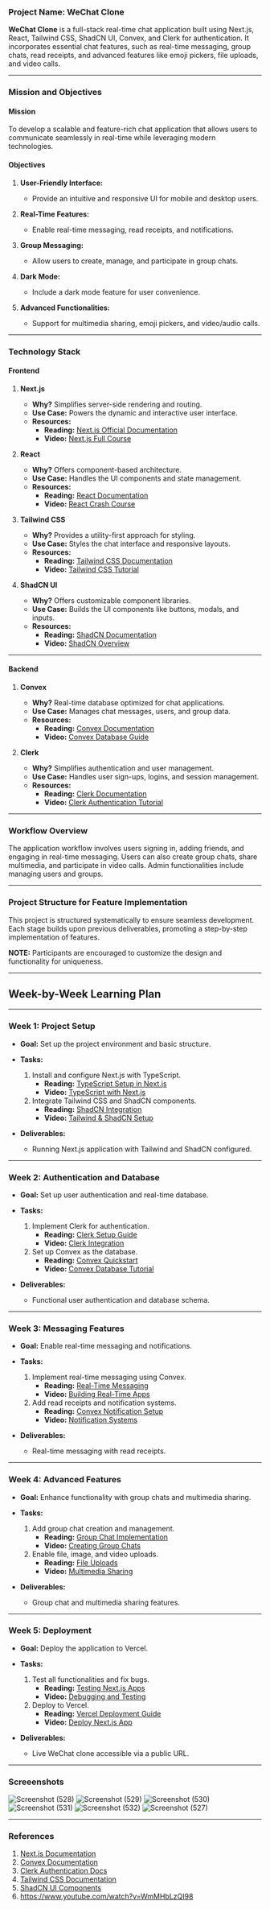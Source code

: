

### **Project Name: WeChat Clone**

**WeChat Clone** is a full-stack real-time chat application built using Next.js, React, Tailwind CSS, ShadCN UI, Convex, and Clerk for authentication. It incorporates essential chat features, such as real-time messaging, group chats, read receipts, and advanced features like emoji pickers, file uploads, and video calls.

---

### **Mission and Objectives**

#### **Mission**
To develop a scalable and feature-rich chat application that allows users to communicate seamlessly in real-time while leveraging modern technologies.

#### **Objectives**
1. **User-Friendly Interface:**
   - Provide an intuitive and responsive UI for mobile and desktop users.
   
2. **Real-Time Features:**
   - Enable real-time messaging, read receipts, and notifications.

3. **Group Messaging:**
   - Allow users to create, manage, and participate in group chats.

4. **Dark Mode:**
   - Include a dark mode feature for user convenience.

5. **Advanced Functionalities:**
   - Support for multimedia sharing, emoji pickers, and video/audio calls.

---

### **Technology Stack**

#### **Frontend**
1. **Next.js**
   - **Why?** Simplifies server-side rendering and routing.
   - **Use Case:** Powers the dynamic and interactive user interface.
   - **Resources:**
     - **Reading:** [Next.js Official Documentation](https://nextjs.org/docs)
     - **Video:** [Next.js Full Course](https://www.youtube.com/watch?v=GmVhVEvXH7U)

2. **React**
   - **Why?** Offers component-based architecture.
   - **Use Case:** Handles the UI components and state management.
   - **Resources:**
     - **Reading:** [React Documentation](https://reactjs.org/docs/getting-started.html)
     - **Video:** [React Crash Course](https://www.youtube.com/watch?v=w7ejDZ8SWv8)

3. **Tailwind CSS**
   - **Why?** Provides a utility-first approach for styling.
   - **Use Case:** Styles the chat interface and responsive layouts.
   - **Resources:**
     - **Reading:** [Tailwind CSS Documentation](https://tailwindcss.com/docs)
     - **Video:** [Tailwind CSS Tutorial](https://www.youtube.com/watch?v=UBOj6rqRUME)

4. **ShadCN UI**
   - **Why?** Offers customizable component libraries.
   - **Use Case:** Builds the UI components like buttons, modals, and inputs.
   - **Resources:**
     - **Reading:** [ShadCN Documentation](https://ui.shadcn.dev)
     - **Video:** [ShadCN Overview](https://www.youtube.com/watch?v=3K9e3RTsygk)

---

#### **Backend**
1. **Convex**
   - **Why?** Real-time database optimized for chat applications.
   - **Use Case:** Manages chat messages, users, and group data.
   - **Resources:**
     - **Reading:** [Convex Documentation](https://convex.dev/docs)
     - **Video:** [Convex Database Guide](https://www.youtube.com/watch?v=V04b8xj6XJM)

2. **Clerk**
   - **Why?** Simplifies authentication and user management.
   - **Use Case:** Handles user sign-ups, logins, and session management.
   - **Resources:**
     - **Reading:** [Clerk Documentation](https://clerk.dev/docs)
     - **Video:** [Clerk Authentication Tutorial](https://www.youtube.com/watch?v=EfX_6Vh-Hlg)

---

### **Workflow Overview**
The application workflow involves users signing in, adding friends, and engaging in real-time messaging. Users can also create group chats, share multimedia, and participate in video calls. Admin functionalities include managing users and groups.


---

### **Project Structure for Feature Implementation**
This project is structured systematically to ensure seamless development. Each stage builds upon previous deliverables, promoting a step-by-step implementation of features.

**NOTE:** Participants are encouraged to customize the design and functionality for uniqueness.

---

## **Week-by-Week Learning Plan**

---

### **Week 1: Project Setup**
- **Goal:** Set up the project environment and basic structure.
- **Tasks:**
  1. Install and configure Next.js with TypeScript.
     - **Reading:** [TypeScript Setup in Next.js](https://nextjs.org/docs/basic-features/typescript)
     - **Video:** [TypeScript with Next.js](https://www.youtube.com/watch?v=rw_kLxMoZ7I)
  2. Integrate Tailwind CSS and ShadCN components.
     - **Reading:** [ShadCN Integration](https://ui.shadcn.dev/docs/installation)
     - **Video:** [Tailwind & ShadCN Setup](https://www.youtube.com/watch?v=3K9e3RTsygk)

- **Deliverables:**
  - Running Next.js application with Tailwind and ShadCN configured.

---

### **Week 2: Authentication and Database**
- **Goal:** Set up user authentication and real-time database.
- **Tasks:**
  1. Implement Clerk for authentication.
     - **Reading:** [Clerk Setup Guide](https://clerk.dev/docs/quickstart)
     - **Video:** [Clerk Integration](https://www.youtube.com/watch?v=EfX_6Vh-Hlg)
  2. Set up Convex as the database.
     - **Reading:** [Convex Quickstart](https://convex.dev/docs/get-started)
     - **Video:** [Convex Database Tutorial](https://www.youtube.com/watch?v=V04b8xj6XJM)

- **Deliverables:**
  - Functional user authentication and database schema.

---

### **Week 3: Messaging Features**
- **Goal:** Enable real-time messaging and notifications.
- **Tasks:**
  1. Implement real-time messaging using Convex.
     - **Reading:** [Real-Time Messaging](https://convex.dev/docs/real-time)
     - **Video:** [Building Real-Time Apps](https://www.youtube.com/watch?v=SBvmnHTQIPY)
  2. Add read receipts and notification systems.
     - **Reading:** [Convex Notification Setup](https://convex.dev/docs/notifications)
     - **Video:** [Notification Systems](https://www.youtube.com/watch?v=6YuJlGs3NJI)

- **Deliverables:**
  - Real-time messaging with read receipts.

---

### **Week 4: Advanced Features**
- **Goal:** Enhance functionality with group chats and multimedia sharing.
- **Tasks:**
  1. Add group chat creation and management.
     - **Reading:** [Group Chat Implementation](https://convex.dev/docs/examples)
     - **Video:** [Creating Group Chats](https://www.youtube.com/watch?v=_8yCdylS7YU)
  2. Enable file, image, and video uploads.
     - **Reading:** [File Uploads](https://convex.dev/docs/file-uploads)
     - **Video:** [Multimedia Sharing](https://www.youtube.com/watch?v=J7ZG1zEZZeA)

- **Deliverables:**
  - Group chat and multimedia sharing features.

---

### **Week 5: Deployment**
- **Goal:** Deploy the application to Vercel.
- **Tasks:**
  1. Test all functionalities and fix bugs.
     - **Reading:** [Testing Next.js Apps](https://nextjs.org/docs/testing)
     - **Video:** [Debugging and Testing](https://www.youtube.com/watch?v=8xMBXZnSgbc)
  2. Deploy to Vercel.
     - **Reading:** [Vercel Deployment Guide](https://vercel.com/docs)
     - **Video:** [Deploy Next.js App](https://www.youtube.com/watch?v=x_hyM7yoJkI)

- **Deliverables:**
  - Live WeChat clone accessible via a public URL.

---
### Screeenshots
![Screenshot (528)](https://github.com/user-attachments/assets/8ed767b5-9076-4d59-85bf-9f08b7b274e1)
![Screenshot (529)](https://github.com/user-attachments/assets/e80e44a2-2898-4057-952f-de6594e231b9)
![Screenshot (530)](https://github.com/user-attachments/assets/7d4d75ce-d2f0-451d-be8b-cd0d51aeabc2)
![Screenshot (531)](https://github.com/user-attachments/assets/030d7713-07e4-4218-80a9-5e60cda2a2a6)
![Screenshot (532)](https://github.com/user-attachments/assets/ac86148a-590a-478e-8e52-1f6bd521daeb)
![Screenshot (527)](https://github.com/user-attachments/assets/09cc79f5-18fa-4ed7-8501-57bd06c28e31)

---


### **References**
1. [Next.js Documentation](https://nextjs.org/docs)
2. [Convex Documentation](https://convex.dev/docs)
3. [Clerk Authentication Docs](https://clerk.dev/docs)
4. [Tailwind CSS Documentation](https://tailwindcss.com/docs)
5. [ShadCN UI Components](https://ui.shadcn.dev)
6. https://www.youtube.com/watch?v=WmMHbLzQI98
